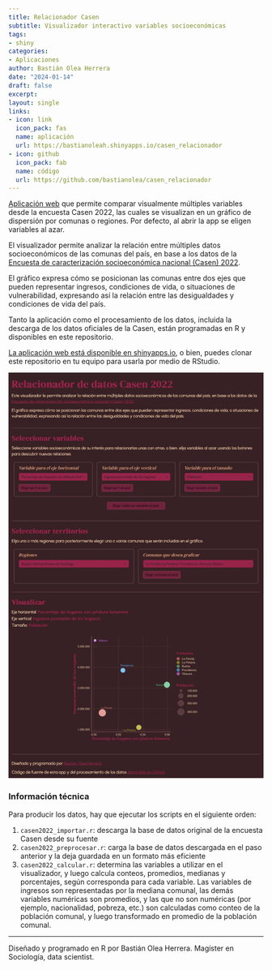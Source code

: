 ```yaml
---
title: Relacionador Casen
subtitle: Visualizador interactivo variables socioeconómicas
tags:
- shiny
categories:
- Aplicaciones
author: Bastián Olea Herrera
date: "2024-01-14"
draft: false
excerpt: 
layout: single
links:
- icon: link
  icon_pack: fas
  name: aplicación
  url: https://bastianoleah.shinyapps.io/casen_relacionador
- icon: github
  icon_pack: fab
  name: código
  url: https://github.com/bastianolea/casen_relacionador
---
```


[Aplicación web](https://bastianoleah.shinyapps.io/casen_relacionador) que permite comparar visualmente múltiples variables desde la encuesta Casen 2022, las cuales se visualizan en un gráfico de dispersión por comunas o regiones. Por defecto, al abrir la app se eligen variables al azar. 

El visualizador permite analizar la relación entre múltiples datos socioeconómicos de las comunas del país, en base a los datos de la [Encuesta de caracterización socioeconómica nacional (Casen) 2022](https://observatorio.ministeriodesarrollosocial.gob.cl/encuesta-casen-2022).

El gráfico expresa cómo se posicionan las comunas entre dos ejes que pueden representar ingresos, condiciones de vida, o situaciones de vulnerabilidad, expresando así la relación entre las desigualdades y condiciones de vida del país.
           
Tanto la aplicación como el procesamiento de los datos, incluida la descarga de los datos oficiales de la Casen, están programadas en R y disponibles en este repositorio.

[La aplicación web está disponible en shinyapps.io](https://bastianoleah.shinyapps.io/casen_relacionador), o bien, puedes clonar este repositorio en tu equipo para usarla por medio de RStudio.

![Relacionador Casen](relacionador_casen_2022.jpg "Relacionador Casen")


### Información técnica
Para producir los datos, hay que ejecutar los scripts en el siguiente orden:

1. `casen2022_importar.r`: descarga la base de datos original de la encuesta Casen desde su fuente 
2. `casen2022_preprocesar.r`: carga la base de datos descargada en el paso anterior y la deja guardada en un formato más eficiente
3. `casen2022_calcular.r`: determina las variables a utilizar en el visualizador, y luego calcula conteos, promedios, medianas y porcentajes, según corresponda para cada variable. Las variables de ingresos son representadas por la mediana comunal, las demás variables numéricas son promedios, y las que no son numéricas (por ejemplo, nacionalidad, pobreza, etc.) son calculadas como conteo de la población comunal, y luego transformado en promedio de la población comunal.

----

Diseñado y programado en R por Bastián Olea Herrera. Magíster en Sociología, data scientist.